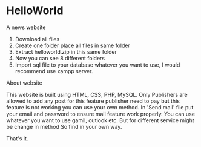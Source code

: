 # HelloWorld
A news website

1. Download all files 
2. Create one folder place all files in same folder
3. Extract helloworld.zip in this same folder
4. Now you can see 8 different folders
5. Import sql file to your database whatever you want to use, I would recommend use xampp server.

About website

This website is built using HTML, CSS, PHP, MySQL. 
Only Publishers are allowed to add any post for this feature publisher need to pay but this feature is not working you can use your own method.
In 'Send mail' file put your email and password to ensure mail feature work properly. You can use whatever you want to use gamil, outlook etc. But for different service might be change in method So find in your own way.  

That's it.
